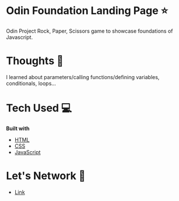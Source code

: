 # Odin Foundation Landing Page ⭐️

Odin Project Rock, Paper, Scissors game to showcase foundations of Javascript.

<!-- [Project Link](https://marceloquerque.github.io/odin-foundations-landing-page/) -->

# Thoughts 💭

I learned about parameters/calling functions/defining variables, conditionals, loops...

# Tech Used 💻

**Built with**

- [HTML](https://developer.mozilla.org/en-US/docs/Web/HTML)
- [CSS](https://developer.mozilla.org/en-US/docs/Web/CSS)
- [JavaScript](https://developer.mozilla.org/en-US/docs/Web/JavaScript)

# Let's Network 🔗

- [Link](https://www.instagram.com/marceloquerque/)
